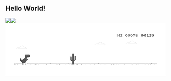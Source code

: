 <!--
**SneakySensei/SneakySensei** is a ✨ _special_ ✨ repository because its `README.md` (this file) appears on your GitHub profile.

Here are some ideas to get you started:

- 🔭 I’m currently working on ...
- 🌱 I’m currently learning ...
- 👯 I’m looking to collaborate on ...
- 🤔 I’m looking for help with ...
- 💬 Ask me about ...
- 📫 How to reach me: ...
- 😄 Pronouns: ...
- ⚡ Fun fact: ...
-->

## Hello World!
<p valign="middle" style="background-color: #000;" >
  <img align="left" src="https://github-readme-stats.vercel.app/api/top-langs/?username=sneakysensei&theme=dracula" />
</p>
<p valign="middle" >
  <img align="left" src="https://github-readme-stats.vercel.app/api?username=sneakysensei&show_icons=true&line_height=40&theme=dracula&count_private=true" />
</p>

<img src="https://raw.githubusercontent.com/SneakySensei/SneakySensei/master/dino.gif" />
